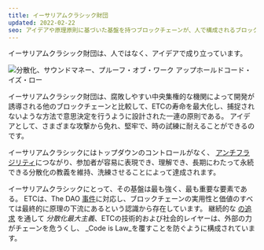 ```yaml
---
title: イーサリアムクラシック財団
updated: 2022-02-22
seo: アイデアや原理原則に基づいた基盤を持つブロックチェーンが、人で構成されるブロックチェーンよりもはるかに強力である理由を解説します。
---
```


イーサリアムクラシック財団は、人ではなく、アイデアで成り立っています。

![分散化、サウンドマネー、プルーフ・オブ・ワーク アップホールドコード・イズ・ロー](../../../src/images/foundation.png)

イーサリアムクラシック財団は、腐敗しやすい中央集権的な機関によって開発が誘導される他のブロックチェーンと比較して、ETCの寿命を最大化し、捕捉されないような方法で意思決定を行うように設計された一連の原則である。 アイデアとして、さまざまな攻撃から免れ、堅牢で、時の試練に耐えることができるのです。

イーサリアムクラシックにはトップダウンのコントロールがなく、 [アンチフラジリティ](https://en.wikipedia.org/wiki/Antifragility)につながり、参加者が容易に表現でき、理解でき、長期にわたって永続できる分散化の教義を維持、洗練させることによって達成されます。

イーサリアムクラシックにとって、その基盤は最も強く、最も重要な要素である。 ETCは、The DAO [事件](/why-classic/genesis)に対応し、ブロックチェーンの実用性と価値のすべては最終的に原理の下流にあるという認識から存在しています。 継続的な [の追求](/why-classic/decentralism) を通して _分散化最大主義_、ETCの技術的および社会的レイヤーは、外部の力がチェーンを危うくし、 _Code is Law_を覆すことを防ぐように構成されています。
